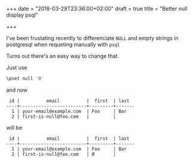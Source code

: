 +++
date = "2018-03-29T23:36:00+02:00"
draft = true
title = "Better null display psql"

+++

I've been frustating recently to differenciate `NULL` and empty strings
in postgresql when requeting manually with `psql`

Turns out there's an easy way to change that.

Just use

```bash
\pset null 'Ø'
```

and now 

```
 id |          email          |  first  | last
----+-------------------------+---------+-------
  1 | your-email@example.com  | Foo     | Bar
  2 | first-is-null@foo.com   |         |
```

will be

```
 id |          email          |  first  | last
----+-------------------------+---------+-------
  1 | your-email@example.com  | Foo     | Bar
  2 | first-is-null@foo.com   | Ø       |
```


<!--more-->
